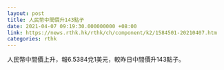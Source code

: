 ```yaml
---
layout: post
title: 人民幣中間價升143點子
date: 2021-04-07 09:19:30.000000000 +08:00
link: https://news.rthk.hk/rthk/ch/component/k2/1584501-20210407.htm
categories: rthk
---
```


人民幣中間價上升，報6.5384兌1美元，較昨日中間價升143點子。
